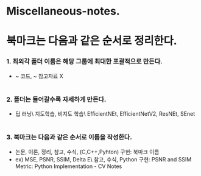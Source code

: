 # Miscellaneous-notes.
# 북마크는 다음과 같은 순서로 정리한다.
### 1. 최외각 폴더 이름은 해당 그룹에 최대한 포괄적으로 만든다.
   * ~ 코드, ~ 참고자료 X
#
### 2. 폴더는 들어갈수록 자세하게 만든다.
   * 딥 러닝\ 지도학습, 비지도 학습\ EfficientNEt, EfficientNetV2, ResNEt, SEnet   
#
### 3. 북마크는 다음과 같은 순서로 이름을 작성한다.
   * 논문, 이론, 정리, 참고, 수식, (C,C++,Pyhton) 구현: 북마크 이름
   * ex) MSE, PSNR, SSIM, Delta E\ 참고, 수식, Python 구현: PSNR and SSIM Metric: Python Implementation - CV Notes   
#
